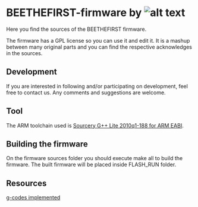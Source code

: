 

BEETHEFIRST-firmware by ![alt text](https://www.beeverycreative.com/client/skins/images/logo.png "Logo Title Text 1")
===============================


Here you find the sources of the BEETHEFIRST firmware. 

The firmware has a GPL license so you can use it and edit it. It is a mashup between many original parts and you can find the respective acknowledges in the sources.

Development
-------- 
If you are interested in following and/or participating on development, feel free to contact us.
Any comments and suggestions are welcome.

Tool
------------
The ARM toolchain used is [Sourcery G++ Lite 2010q1-188 for ARM EABI](https://sourcery.mentor.com/sgpp/lite/arm/portal/release1294).

Building the firmware 
------------
On the firmware sources folder you should execute make all to build the firmware. The built firmware will be placed inside FLASH_RUN folder. 

Resources
------------

[g-codes implemented](https://github.com/beeverycreative/beeconnect/blob/develop/beetf/gcode.md)

